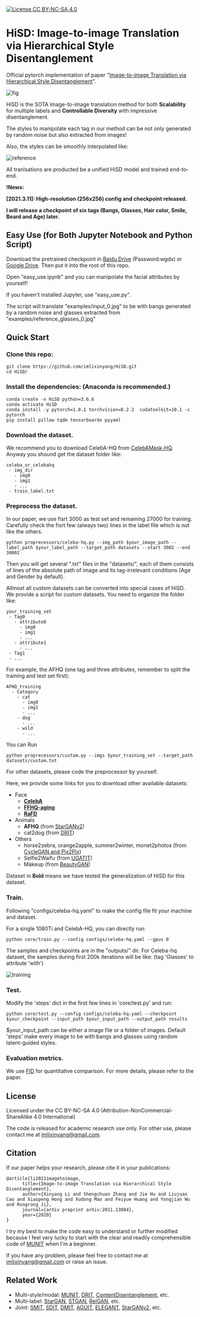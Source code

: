 [![License CC BY-NC-SA 4.0](https://img.shields.io/badge/license-CC4.0-blue.svg)](LICENSE.md)

# HiSD: Image-to-image Translation via Hierarchical Style Disentanglement

Official pytorch implementation of paper "[Image-to-image Translation via Hierarchical Style Disentanglement](https://arxiv.org/abs/2103.01456)".

![fig](assets/fig.png)

HiSD is the SOTA image-to-image translation method for both ****Scalability**** for multiple labels and ****Controllable Diversity**** with impressive disentanglement.

The styles to manipolate each tag in our method can be not only generated by random noise but also extracted from images!

Also, the styles can be smoothly interpolated like:

![reference](assets/reference.gif)

All tranlsations are producted be a unified HiSD model and trained end-to-end.

**!News:**

**[2021.3.11]: High-resolution (256x256) config and checkpoint released.**

**I will release a checkpoint of six tags (Bangs, Glasses, Hair color, Smile, Beard and Age) later.**

## Easy Use (for Both Jupyter Notebook and Python Script)

Download the pretrained checkpoint in [Baidu Drive](https://pan.baidu.com/s/1QfZ4CzXH7A7MA0MSqN1ssg) (Password:wgdx) or [Google Drive](https://drive.google.com/file/d/1KDrNWLejpo02fcalUOrAJOl1hGoccBKl/view?usp=sharing). Then put it into the root of this repo.

Open "easy_use.ipynb" and you can manipolate the facial attributes by yourself!

If you haven't installed Jupyter, use "easy_use.py". 

The script will translate "examples/input_0.jpg" to be with bangs generated by a random noise and glasses extracted from "examples/reference_glasses_0.jpg"

## Quick Start

### Clone this repo:

```
git clone https://github.com/imlixinyang/HiSD.git
cd HiSD/
```

### Install the dependencies: (Anaconda is recommended.)
```
conda create -n HiSD python=3.6.6
conda activate HiSD
conda install -y pytorch=1.0.1 torchvision=0.2.2  cudatoolkit=10.1 -c pytorch
pip install pillow tqdm tensorboardx pyyaml
```

### Download the dataset.

We recommend you to download CelebA-HQ from [CelebAMask-HQ](https://github.com/switchablenorms/CelebAMask-HQ).
Anyway you shound get the dataset folder like:
```
celeba_or_celebahq
 - img_dir
   - img0
   - img1
   - ...
 - train_label.txt
```

### Preprocess the dataset.

In our paper, we use fisrt 3000 as test set and remaining 27000 for training.
Carefully check the fisrt few (always two) lines in the label file which is not like the others.
```
python proprecessors/celeba-hq.py --img_path $your_image_path --label_path $your_label_path --target_path datasets --start 3002 --end 30002
```
Then you will get several ".txt" files in the "datasets/", each of them consists of lines of the absolute path of image and its tag-irrelevant conditions (Age and Gender by default).

Allmost all custom datasets can be converted into special cases of HiSD.
We provide a script for custom datasets.
You need to organize the folder like:
```
your_training_set
 - Tag0
   - attribute0
     - img0
     - img1
     - ...
   - attribute1
     - ...
 - Tag1
 - ...
```
For example, the AFHQ (one tag and three attributes, remember to split the training and test set first):
```
AFHQ_training
  - Category
    - cat
      - img0
      - img1
      - ...
    - dog
      - ...
    - wild
      - ...
```

You can Run
```
python proprecessors/custom.py --imgs $your_training_set --target_path datasets/custom.txt
```
For other datasets, please code the preprocessor by yourself.

Here, we provide some links for you to download other available datasets:
- Face
  - **[CelebA](http://mmlab.ie.cuhk.edu.hk/projects/CelebA.html)**
  - **[FFHQ-aging](https://github.com/VEDANTGHODKE/FFHQ-Ageing-Dataset)**
  - **[RaFD](http://www.socsci.ru.nl:8180/RaFD2/RaFD?p=main)**
- Animals
  - **AFHQ** (from [StarGANv2](https://github.com/clovaai/stargan-v2))
  - cat2dog (from [DRIT](https://github.com/HsinYingLee/DRIT))
- Others
  - horse2zebra, orange2apple, summer2winter, monet2photos (from [CycleGAN and Pix2Pix](https://github.com/junyanz/pytorch-CycleGAN-and-pix2pix))
  - Selfie2Waifu (from [UGATIT](https://github.com/znxlwm/UGATIT-pytorch))
  - Makeup (from [BeautyGAN](http://liusi-group.com/projects/BeautyGAN))

Dataset in **Bold** means we have tested the generalization of HiSD for this dataset.

### Train.
Following "configs/celeba-hq.yaml" to make the config file fit your machine and dataset.

For a single 1080Ti and CelebA-HQ, you can directly run:
```
python core/train.py --config configs/celeba-hq.yaml --gpus 0
```

The samples and checkpoints are in the "outputs/" dir.
For Celeba-hq dataset, the samples during first 200k iterations will be like: (tag 'Glasses' to attribute 'with')

![training](assets/training.gif)

### Test.

Modify the 'steps' dict in the first few lines in 'core/test.py' and run:
```
python core/test.py --config configs/celeba-hq.yaml --checkpoint $your_checkpoint --input_path $your_input_path --output_path results
```
$your_input_path can be either a image file or a folder of images.
Default 'steps' make every image to be with bangs and glasses using random latent-guided styles.

### Evaluation metrics.

We use [FID](https://github.com/mseitzer/pytorch-fid) for quantitative comparison. For more details, please refer to the paper.

## License

Licensed under the CC BY-NC-SA 4.0 (Attribution-NonCommercial-ShareAlike 4.0 International)

The code is released for academic research use only. For other use, please contact me at [imlixinyang@gmail.com](mailto:imlixinyang@gmail.com).
 
## Citation

If our paper helps your research, please cite it in your publications:
```
@article{li2021imagetoimage,
      title={Image-to-image Translation via Hierarchical Style Disentanglement}, 
      author={Xinyang Li and Shengchuan Zhang and Jie Hu and Liujuan Cao and Xiaopeng Hong and Xudong Mao and Feiyue Huang and Yongjian Wu and Rongrong Ji},
      journal={arXiv preprint arXiv:2011.13084},
      year={2020}
}
```

I try my best to make the code easy to understand or further modified because I feel very lucky to start with the clear and readily comprehensible code of [MUNIT](https://github.com/NVlabs/MUNIT) when I'm a beginner.

If you have any problem, please feel free to contact me at [imlixinyang@gmail.com](mailto:imlixinyang@gmail.com) or raise an issue.

## Related Work

- Multi-style/modal: [MUNIT](https://github.com/NVlabs/MUNIT), [DRIT](https://github.com/HsinYingLee/DRIT), [ContentDisentanglement](https://github.com/oripress/ContentDisentanglement), etc.
- Multi-label: [StarGAN](https://github.com/yunjey/stargan), [STGAN](https://github.com/csmliu/STGAN), [RelGAN](https://github.com/elvisyjlin/RelGAN-PyTorch), etc.
- Joint: [SMIT](https://github.com/BCV-Uniandes/SMIT), [SDIT](https://github.com/yaxingwang/SDIT), [DMIT](https://github.com/Xiaoming-Yu/DMIT), [AGUIT](https://github.com/imlixinyang/AGUIT), [ELEGANT](https://github.com/Prinsphield/ELEGANT), [StarGANv2](https://github.com/clovaai/stargan-v2), etc.


